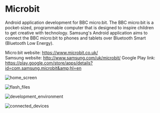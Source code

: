 # Microbit
Android application development for BBC micro:bit. The BBC micro:bit is a pocket-sized, programmable computer that is designed to inspire children to get creative with technology. Samsung's Android application aims to connect the BBC micro:bit to phones and tablets over Bluetooth Smart (Bluetooth Low Energy).  

Micro:bit website: https://www.microbit.co.uk/  
Samsung website: http://www.samsung.com/uk/microbit/
Google Play link: https://play.google.com/store/apps/details?id=com.samsung.microbit&amp;hl=en



![home_screen](https://cloud.githubusercontent.com/assets/14942202/22804074/5d9a88c0-ef0f-11e6-802a-0d5b8db1cd83.png)

![flash_files](https://cloud.githubusercontent.com/assets/14942202/22804256/27dfe38c-ef10-11e6-9389-c67122dab82a.png)

![development_environment](https://cloud.githubusercontent.com/assets/14942202/22804263/35410a4c-ef10-11e6-8ebe-70682e9211eb.png)

![connected_devices](https://cloud.githubusercontent.com/assets/14942202/22804270/3a583834-ef10-11e6-916c-43410ffff550.png)
